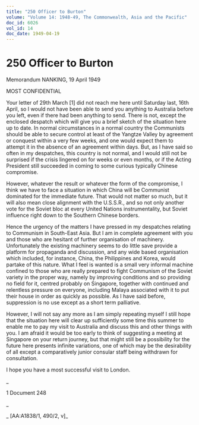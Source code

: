 ```yaml
---
title: "250 Officer to Burton"
volume: "Volume 14: 1948-49, The Commonwealth, Asia and the Pacific"
doc_id: 6026
vol_id: 14
doc_date: 1949-04-19
---
```


# 250 Officer to Burton

Memorandum NANKING, 19 April 1949

MOST CONFIDENTIAL

Your letter of 29th March [1] did not reach me here until Saturday last, 16th April, so I would not have been able to send you anything to Australia before you left, even if there had been anything to send. There is not, except the enclosed despatch which will give you a brief sketch of the situation here up to date. In normal circumstances in a normal country the Communists should be able to secure control at least of the Yangtze Valley by agreement or conquest within a very few weeks, and one would expect them to attempt it in the absence of an agreement within days. But, as I have said so often in my despatches, this country is not normal, and I would still not be surprised if the crisis lingered on for weeks or even months, or if the Acting President still succeeded in coming to some curious typically Chinese compromise.

However, whatever the result or whatever the form of the compromise, I think we have to face a situation in which China will be Communist dominated for the immediate future. That would not matter so much, but it will also mean close alignment with the U.S.S.R., and so not only another vote for the Soviet bloc at every United Nations instrumentality, but Soviet influence right down to the Southern Chinese borders.

Hence the urgency of the matters I have pressed in my despatches relating to Communism in South-East Asia. But I am in complete agreement with you and those who are hesitant of further organisation of machinery. Unfortunately the existing machinery seems to do little save provide a platform for propaganda and discussion, and any wide based organisation which included, for instance, China, the Philippines and Korea, would partake of this nature. What I feel is wanted is a small very informal machine confined to those who are really prepared to fight Communism of the Soviet variety in the proper way, namely by improving conditions and so providing no field for it, centred probably on Singapore, together with continued and relentless pressure on everyone, including Malaya associated with it to put their house in order as quickly as possible. As I have said before, suppression is no use except as a short term palliative.

However, I will not say any more as I am simply repeating myself I still hope that the situation here will clear up sufficiently some time this summer to enable me to pay my visit to Australia and discuss this and other things with you. I am afraid it would be too early to think of suggesting a meeting at Singapore on your return journey, but that might still be a possibility for the future here presents infinite variations, one of which may be the desirability of all except a comparatively junior consular staff being withdrawn for consultation.

I hope you have a most successful visit to London.

_

1 Document 248

_

_ [AA:A1838/1, 490/2, v]_
